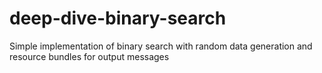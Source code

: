 # deep-dive-binary-search
Simple implementation of binary search with random data generation and resource bundles for output messages
